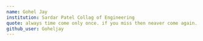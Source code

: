 ```yaml
---
name: Gohel Jay
institution: Sardar Patel Collag of Engineering
quote: always time come only once. if you miss then neaver come again.
github_user: Goheljay
---
```

